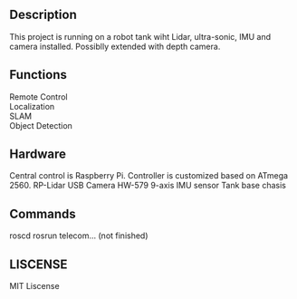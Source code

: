 ## Description
This project is running on a robot tank wiht Lidar, ultra-sonic, IMU and camera installed. Possiblly extended with depth camera.

## Functions
Remote Control  
Localization  
SLAM  
Object Detection


## Hardware  
Central control is Raspberry Pi.
Controller is customized based on ATmega 2560.
RP-Lidar
USB Camera
HW-579 9-axis IMU sensor 
Tank base chasis

## Commands
roscd
rosrun telecom... (not finished)

## LISCENSE
MIT Liscense
